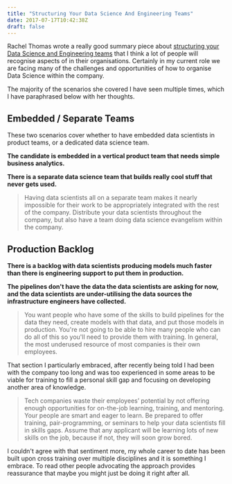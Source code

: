 ```yaml
---
title: "Structuring Your Data Science And Engineering Teams"
date: 2017-07-17T10:42:38Z
draft: false
---
```

Rachel Thomas wrote a really good summary piece about [structuring your Data Science and Engineering teams](http://www.fast.ai/2016/12/08/org-structure/) that I think a lot of people will recognise aspects of in their organisations. Certainly in my current role we are facing many of the challenges and opportunities of how to organise Data Science within the company. 

The majority of the scenarios she covered I have seen multiple times, which I have paraphrased below with her thoughts.

## Embedded / Separate Teams

These two scenarios cover whether to have embedded data scientists in product teams, or a dedicated data science team.

**The candidate is embedded in a vertical product team that needs simple business analytics.**

**There is a separate data science team that builds really cool stuff that never gets used.**

> Having data scientists all on a separate team makes it nearly impossible for their work to be appropriately integrated with the rest of the company. Distribute your data scientists throughout the company, but also have a team doing data science evangelism within the company.

## Production Backlog

**There is a backlog with data scientists producing models much faster than there is engineering support to put them in production.**

**The pipelines don't have the data the data scientists are asking for now, and the data scientists are under-utilising the data sources the infrastructure engineers have collected.**

> You want people who have some of the skills to build pipelines for the data they need, create models with that data, and put those models in production. You're not going to be able to hire many people who can do all of this so you'll need to provide them with training. In general, the most underused resource of most companies is their own employees.

That section I particularly embraced, after recently being told I had been with the company too long and was too experienced in some areas to be viable for training to fill a personal skill gap and focusing on developing another area of knowledge.

> Tech companies waste their employees’ potential by not offering enough opportunities for on-the-job learning, training, and mentoring. Your people are smart and eager to learn. Be prepared to offer training, pair-programming, or seminars to help your data scientists fill in skills gaps. Assume that any applicant will be learning lots of new skills on the job, because if not, they will soon grow bored.

I couldn't agree with that sentiment more, my whole career to date has been built upon cross training over multiple disciplines and it is something I embrace. To read other people advocating the approach provides reassurance that maybe you might just be doing it right after all.